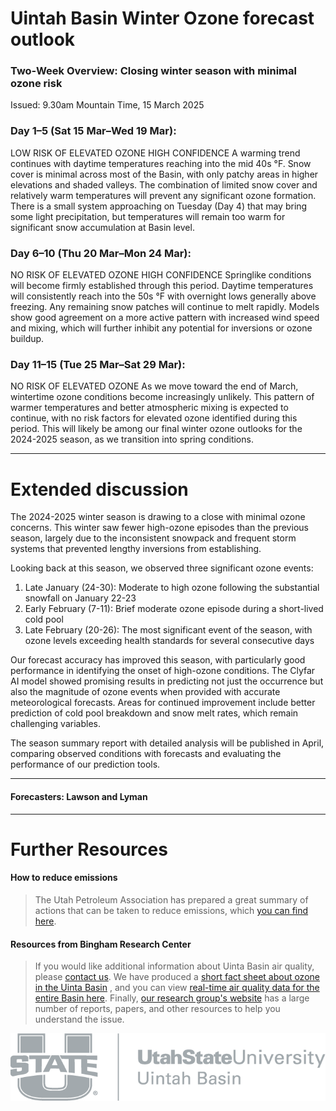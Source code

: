# Uintah Basin Winter Ozone forecast outlook
### **Two-Week Overview**: Closing winter season with minimal ozone risk
Issued: 9.30am Mountain Time, 15 March 2025

### Day 1–5 (Sat 15 Mar–Wed 19 Mar):
LOW RISK OF ELEVATED OZONE
HIGH CONFIDENCE
A warming trend continues with daytime temperatures reaching into the mid 40s °F. Snow cover is minimal across most of the Basin, with only patchy areas in higher elevations and shaded valleys. The combination of limited snow cover and relatively warm temperatures will prevent any significant ozone formation. There is a small system approaching on Tuesday (Day 4) that may bring some light precipitation, but temperatures will remain too warm for significant snow accumulation at Basin level.

### Day 6–10 (Thu 20 Mar–Mon 24 Mar):
NO RISK OF ELEVATED OZONE
HIGH CONFIDENCE
Springlike conditions will become firmly established through this period. Daytime temperatures will consistently reach into the 50s °F with overnight lows generally above freezing. Any remaining snow patches will continue to melt rapidly. Models show good agreement on a more active pattern with increased wind speed and mixing, which will further inhibit any potential for inversions or ozone buildup.

### Day 11–15 (Tue 25 Mar–Sat 29 Mar):
NO RISK OF ELEVATED OZONE
As we move toward the end of March, wintertime ozone conditions become increasingly unlikely. This pattern of warmer temperatures and better atmospheric mixing is expected to continue, with no risk factors for elevated ozone identified during this period. This will likely be among our final winter ozone outlooks for the 2024-2025 season, as we transition into spring conditions.

____

# Extended discussion
The 2024-2025 winter season is drawing to a close with minimal ozone concerns. This winter saw fewer high-ozone episodes than the previous season, largely due to the inconsistent snowpack and frequent storm systems that prevented lengthy inversions from establishing. 

Looking back at this season, we observed three significant ozone events:
1. Late January (24-30): Moderate to high ozone following the substantial snowfall on January 22-23
2. Early February (7-11): Brief moderate ozone episode during a short-lived cold pool
3. Late February (20-26): The most significant event of the season, with ozone levels exceeding health standards for several consecutive days

Our forecast accuracy has improved this season, with particularly good performance in identifying the onset of high-ozone conditions. The Clyfar AI model showed promising results in predicting not just the occurrence but also the magnitude of ozone events when provided with accurate meteorological forecasts. Areas for continued improvement include better prediction of cold pool breakdown and snow melt rates, which remain challenging variables.

The season summary report with detailed analysis will be published in April, comparing observed conditions with forecasts and evaluating the performance of our prediction tools.

____

#### Forecasters: Lawson and Lyman
____

# Further Resources
#### How to reduce emissions
> The Utah Petroleum Association has prepared a great summary of actions that can be taken to reduce emissions, which [you can find here](https://www.usu.edu/binghamresearch/images/latchthehatch.jpg).

#### Resources from **Bingham Research Center**
> If you would like additional information about Uinta Basin air quality, please [contact us](https://www.usu.edu/binghamresearch/contact-us).  We have produced a [short fact sheet about ozone in the Uinta Basin](https://www.usu.edu/binghamresearch/files/2-pagehandoutUBairquality.pdf) , and you can view [real-time air quality data for the entire Basin here](http://ubair.usu.edu/index.html).  Finally, [our research group's website](https://www.usu.edu/binghamresearch) has a large number of reports, papers, and other resources to help you understand the issue.

![Bingham Research Center](/public/images/UB_01_UStateLeft_Gray.png)

